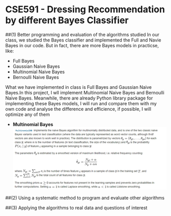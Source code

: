 # CSE591 - Dressing Recommendation by different Bayes Classifier

##(1) Better programming and evaluation of the algorithms studied
In our class, we studied the Bayes classifier and implemented the Full and Navie Bayes in our code.
But in fact, there are more Bayes models in practicse, like:
*	Full Bayes
*	Gaussian Naive Bayes
*	Multinomial Naive Bayes
*	Bernoulli Naive Bayes

What we have implemented in class is Full Bayes and Gaussian Naive Bayes.In this project, I wll implement Multinomial Naive Bayes and Bernoulli Naive Bayes.
Meanwhile, there are already Python library package for implementing these Bayes models, I will run and compare them with my own code and
analyse the difference and efficience, if possible, I will optimize any of them

* **Multinomial Bayes**
![alt text](https://github.com/Alex1888/CSE591-Project/blob/master/Pictures/multinomial1.PNG)


##(2) Using a systematic method to program and evaluate other algorithms

##(3) Applying the algorithms to real data and questions of interest
